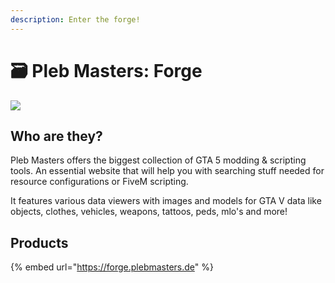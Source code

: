 ```yaml
---
description: Enter the forge!
---
```


# 🗃 Pleb Masters: Forge

![](../.gitbook/assets/pleb.png)

## Who are they?

Pleb Masters offers the biggest collection of GTA 5 modding & scripting tools. An essential website that will help you with searching stuff needed for resource configurations or FiveM scripting.

It features various data viewers with images and models for GTA V data like objects, clothes, vehicles, weapons, tattoos, peds, mlo's and more!

## Products

{% embed url="https://forge.plebmasters.de" %}
